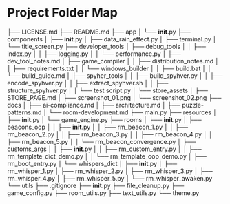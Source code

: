 # Project Folder Map

├── LICENSE.md
├── README.md
├── app
│   └── __init__.py
├── components
│   ├── __init__.py
│   ├── data_rain_effect.py
│   ├── terminal.py
│   └── title_screen.py
├── developer_tools
│   ├── debug_tools
│   │   ├── index.py
│   │   ├── logging.py
│   │   └── performance.py
│   ├── dev_tool_notes.md
│   ├── game_compiler
│   │   ├── distribution_notes.md
│   │   ├── requirements.txt
│   │   └── windows_builder
│   │       ├── build.bat
│   │       └── build_guide.md
│   ├── spyher_tools
│   │   ├── build_spyhver.py
│   │   ├── encode_spyhver.py
│   │   ├── extract_spyhver.sh
│   │   ├── structure_spyhver.py
│   │   └── test script.py
│   └── store_assets
│       ├── STORE_PAGE.md
│       ├── screenshot_01.png
│       └── screenshot_02.png
├── docs
│   ├── ai-compliance.md
│   ├── architecture.md
│   ├── puzzle-patterns.md
│   └── room-development.md
├── main.py
├── resources
│   ├── __init__.py
│   └── game_engine.py
├── rooms
│   ├── __init__.py
│   ├── beacons_oop
│   │   ├── __init__.py
│   │   ├── rm_beacon_1.py
│   │   ├── rm_beacon_2.py
│   │   ├── rm_beacon_3.py
│   │   ├── rm_beacon_4.py
│   │   ├── rm_beacon_5.py
│   │   └── rm_beacon_convergence.py
│   ├── customs_args
│   │   ├── __init__.py
│   │   ├── rm_custom_entry.py
│   │   ├── rm_template_dict_demo.py
│   │   └── rm_template_oop_demo.py
│   ├── rm_boot_entry.py
│   └── whispers_dict
│       ├── __init__.py
│       ├── rm_whisper_1.py
│       ├── rm_whisper_2.py
│       ├── rm_whisper_3.py
│       ├── rm_whisper_4.py
│       ├── rm_whisper_5.py
│       └── rm_whisper_awaken.py
└── utils
    ├── .gitignore
    ├── __init__.py
    ├── file_cleanup.py
    ├── game_config.py
    ├── room_utils.py
    ├── text_utils.py
    └── theme.py
